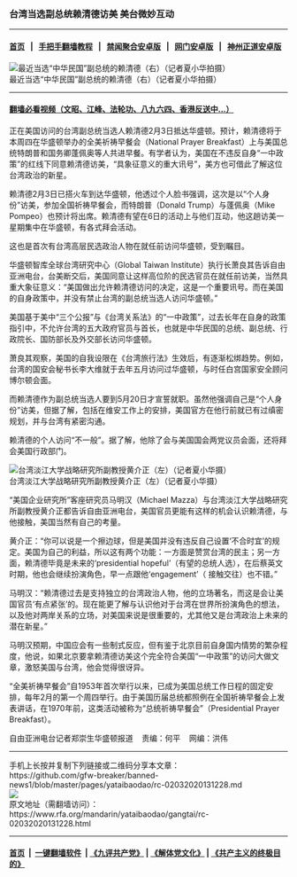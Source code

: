 ### 台湾当选副总统赖清德访美    美台微妙互动
------------------------

#### [首页](https://github.com/gfw-breaker/banned-news1/blob/master/README.md) &nbsp;&nbsp;|&nbsp;&nbsp; [手把手翻墙教程](https://github.com/gfw-breaker/guides/wiki) &nbsp;&nbsp;|&nbsp;&nbsp; [禁闻聚合安卓版](https://github.com/gfw-breaker/bn-android) &nbsp;&nbsp;|&nbsp;&nbsp; [网门安卓版](https://github.com/oGate2/oGate) &nbsp;&nbsp;|&nbsp;&nbsp; [神州正道安卓版](https://github.com/SzzdOgate/update) 



<div id="headerimg">
 <img alt="最近当选“中华民国”副总统的赖清德（右）（记者夏小华拍摄）" src="https://www.rfa.org/mandarin/yataibaodao/gangtai/rc-02032020131228.html/0203g.jpg/image" title="最近当选“中华民国”副总统的赖清德（右）（记者夏小华拍摄）"/>
 <div id="headerimgcontents">
  <div id="headerimgcaption">
   <span>
    最近当选“中华民国”副总统的赖清德（右）（记者夏小华拍摄）
   </span>
   <!-- zoomattribute -->
  </div>
  <!-- headerimgcaption -->
 </div>
 <!-- headerimagecontents -->
</div>

<hr/>


#### [翻墙必看视频（文昭、江峰、法轮功、八九六四、香港反送中...）](https://github.com/gfw-breaker/banned-news1/blob/master/pages/link3.md)

<div id="storytext">
 <div>
  <div class="slot_header">
  </div>
 </div>
 <p>
  正在美国访问的台湾副总统当选人赖清德2月3日抵达华盛顿。预计，赖清德将于本周四在华盛顿举办的全美祈祷早餐会（National Prayer Breakfast）上与美国总统特朗普和国务卿蓬佩奥等人共进早餐。有学者认为，美国在不违反自身“一中政策”的红线下同意赖清德访美，“具象征意义的重大讯号”，美方也可借此了解这位台湾政治的新星。
 </p>
 <p>
  赖清德2月3日已搭火车到达华盛顿，他透过个人脸书强调，这次是以“个人身份”访美，参加全国祈祷早餐会，而特朗普（Donald Trump）与蓬佩奥（Mike Pompeo）也预计将出席。赖清德有望在6日的活动上与他们互动，他这趟访美一星期集中在华盛顿，有各式拜会活动。
 </p>
 <p>
  这也是首次有台湾高层民选政治人物在就任前访问华盛顿，受到瞩目。
 </p>
 <p>
 </p>
 <p>
 </p>
 <p>
  华盛顿智库全球台湾研究中心（Global Taiwan Institute）执行长萧良其告诉自由亚洲电台，台美断交后，美国同意让这样高位阶的民选官员在就任前访美，当然具重大象征意义：“美国做出允许赖清德访问的决定，这是一个重要讯号。而在美国的自身政策中，并没有禁止台湾的副总统当选人访问华盛顿。”
 </p>
 <p>
  美国基于美中“三个公报”与《台湾关系法》的“一中政策”，过去长年在自身的政策指引中，不允许台湾的五大政府官员与首长，也就是中华民国的总统、副总统、行政院长、国防部长及外交部长访问华盛顿。
 </p>
 <p>
  萧良其观察，美国的自我设限在《台湾旅行法》生效后，有逐渐松绑趋势。例如，台湾的国安会秘书长李大维就于去年五月访问过华盛顿，与时任白宫国家安全顾问博尔顿会面。
 </p>
 <p>
  而赖清德作为副总统当选人要到5月20日才宣誓就职。虽然他强调自己是“个人身份”访美，但据了解，包括在维安工作上的安排，美国官方在他行前就已有过缜密规划，并与台湾有紧密沟通。
 </p>
 <p>
  赖清德的个人访问“不一般”。据了解，他除了会与美国国会两党议员会面，还将拜会美国行政部门。
 </p>
 <p>
  <div class="image-inline captioned" style="width:680px;">
   <div style="width:680px;">
    <img alt="台湾淡江大学战略研究所副教授黄介正（左）（记者夏小华摄）" src="https://www.rfa.org/mandarin/yataibaodao/gangtai/rc-02032020131228.html/8086.jpg" title="台湾淡江大学战略研究所副教授黄介正（左）（记者夏小华摄）"/>
   </div>
   <div class="image-caption">
    <span style="width:680px;">
     台湾淡江大学战略研究所副教授黄介正（左）（记者夏小华摄）
    </span>
    <span class="copyright">
    </span>
   </div>
  </div>
 </p>
 <p>
  “美国企业研究所”客座研究员马明汉（Michael Mazza）与台湾淡江大学战略研究所副教授黄介正都告诉自由亚洲电台，美国官员更能有这样的机会认识赖清德，与他接触，美国当然有自己的考量。
 </p>
 <p>
  黄介正：“你可以说是一个擦边球，但是美国并没有违反自己设置‘不合时宜’的规定。美国为自己的利益，所以这有两个功能：一方面是赞赏台湾的民主；另一方面，赖清德毕竟是未来的‘presidential hopeful’（有望的总统人选），在后蔡英文时期，他也会继续扮演角色，早一点跟他‘engagement’（ 接触交往）也不错。”
 </p>
 <p>
  马明汉：“赖清德过去是支持独立的台湾政治人物，他的立场著名，而这是会让美国官员‘有点紧张’的。现在能更了解与认识他对于台湾在世界所扮演角色的想法，以及他对两岸关系的立场，对美国来说是很重要的，尤其他又是台湾政治上未来的潜在新星。”
 </p>
 <p>
  马明汉预期，中国应会有一些制式反应，但有鉴于北京目前自身国内情势的繁杂程度，他说，如果北京要拿赖清德访美这个完全符合美国“一中政策”的访问大做文章，激怒美国与台湾，他会觉得很讶异。
 </p>
 <p>
  “全美祈祷早餐会”自1953年首次举行以来，已成为美国总统工作日程的固定安排，每年2月的第一个周四举行。由于美国历届总统都照例在全国祈祷早餐会上发表讲话，在1970年前，这类活动被称为“总统祈祷早餐会”（Presidential Prayer Breakfast）。
 </p>
 <p>
 </p>
 <p>
  自由亚洲电台记者郑崇生华盛顿报道    责编：何平    网编：洪伟
 </p>
</div>

<hr/>
手机上长按并复制下列链接或二维码分享本文章：<br/>
https://github.com/gfw-breaker/banned-news1/blob/master/pages/yataibaodao/rc-02032020131228.md <br/>
<a href='https://github.com/gfw-breaker/banned-news1/blob/master/pages/yataibaodao/rc-02032020131228.md'><img src='https://github.com/gfw-breaker/banned-news1/blob/master/pages/yataibaodao/rc-02032020131228.md.png'/></a> <br/>
原文地址（需翻墙访问）：https://www.rfa.org/mandarin/yataibaodao/gangtai/rc-02032020131228.html


------------------------
#### [首页](https://github.com/gfw-breaker/banned-news1/blob/master/README.md) &nbsp;|&nbsp; [一键翻墙软件](https://github.com/gfw-breaker/nogfw/blob/master/README.md) &nbsp;| [《九评共产党》](https://github.com/gfw-breaker/9ping.md/blob/master/README.md#九评之一评共产党是什么) | [《解体党文化》](https://github.com/gfw-breaker/jtdwh.md/blob/master/README.md) | [《共产主义的终极目的》](https://github.com/gfw-breaker/gczydzjmd.md/blob/master/README.md)


<img src='http://gfw-breaker.win/banned-news/pages/yataibaodao/rc-02032020131228.md' width='0px' height='0px'/>